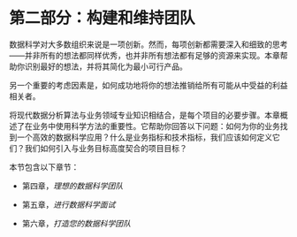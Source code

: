 # 第二部分：构建和维持团队

数据科学对大多数组织来说是一项创新。然而，每项创新都需要深入和细致的思考——并非所有的想法都同样优秀，也并非所有想法都有足够的资源来实现。本章帮助你识别最好的想法，并将其简化为最小可行产品。

另一个重要的考虑因素是，如何成功地将你的想法推销给所有可能从中受益的利益相关者。

将现代数据分析算法与业务领域专业知识相结合，是每个项目的必要步骤。本章概述了在业务中使用科学方法的重要性。它帮助你回答以下问题：如何为你的业务找到一个高效的数据科学应用？什么是业务指标和技术指标，我们应该如何定义它们？我们如何引入与业务目标高度契合的项目目标？

本节包含以下章节：

+   第四章，*理想的数据科学团队*

+   第五章，*进行数据科学面试*

+   第六章，*打造您的数据科学团队*
